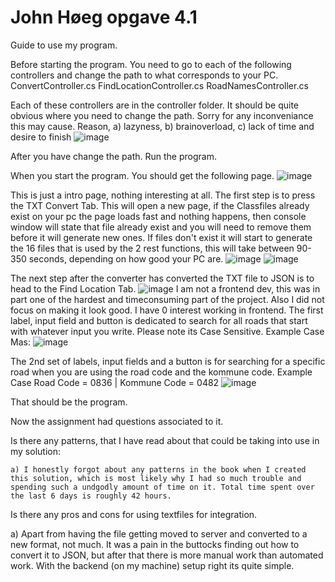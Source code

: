 # John Høeg opgave 4.1

Guide to use my program.

Before starting the program.
You need to go to each of the following controllers and change the path to what corresponds to your PC.
ConvertController.cs
FindLocationController.cs
RoadNamesController.cs

Each of these controllers are in the controller folder.
It should be quite obvious where you need to change the path. Sorry for any inconveniance this may cause.
Reason, a) lazyness, b) brainoverload, c) lack of time and desire to finish
![image](https://user-images.githubusercontent.com/30288325/227993232-bc5496bc-a687-4d02-88f8-15eb11424001.png)

After you have change the path. Run the program.

When you start the program. You should get the following page.
![image](https://user-images.githubusercontent.com/30288325/227992185-fd6e1578-b545-46f7-b074-40fb1acc110a.png)

This is just a intro page, nothing interesting at all.
The first step is to press the TXT Convert Tab. This will open a new page, if the Classfiles already exist on your pc the page loads fast and nothing happens, then console window will state that file already exist and you will need to remove them before it will generate new ones.
If files don't exist it will start to generate the 16 files that is used by the 2 rest functions, this will take between 90-350 seconds, depending on how good your PC are.
![image](https://user-images.githubusercontent.com/30288325/227994091-6cbd7497-adea-497d-9d1f-976831a8537b.png)
![image](https://user-images.githubusercontent.com/30288325/227994267-5b29f06b-6c69-4442-b6f0-ea55e76396e5.png)


The next step after the converter has converted the TXT file to JSON is to head to the Find Location Tab.
![image](https://user-images.githubusercontent.com/30288325/227994385-bb5c37ce-a8bb-42f8-91cb-eaf799925714.png)
I am not a frontend dev, this was in part one of the hardest and timeconsuming part of the project. Also I did not focus on making it look good. I have 0 interest working in frontend.
The first label, input field and button is dedicated to search for all roads that start with whatever input you write. Please note its Case Sensitive.
Example Case Mas:
![image](https://user-images.githubusercontent.com/30288325/227995012-8bc72e2e-ece2-41d4-8691-85f8e233beda.png)

The 2nd set of labels, input fields and a button is for searching for a specific road when you are using the road code and the kommune code.
Example Case Road Code = 0836 | Kommune Code = 0482
![image](https://user-images.githubusercontent.com/30288325/227995436-33601650-f16b-485b-9e03-3930960a9afe.png)

That should be the program.

Now the assignment had questions associated to it.

Is there any patterns, that I have read about that could be taking into use in my solution:

    a) I honestly forgot about any patterns in the book when I created this solution, which is most likely why I had so much trouble and spending such a undgodly amount of time on it. Total time spent over the last 6 days is roughly 42 hours.
    
Is there any pros and cons for using textfiles for integration.

  a) Apart from having the file getting moved to server and converted to a new format, not much. It was a pain in the buttocks finding out how to convert it to JSON, but after that there is more manual work than automated work. With the backend (on my machine) setup right its quite simple.
